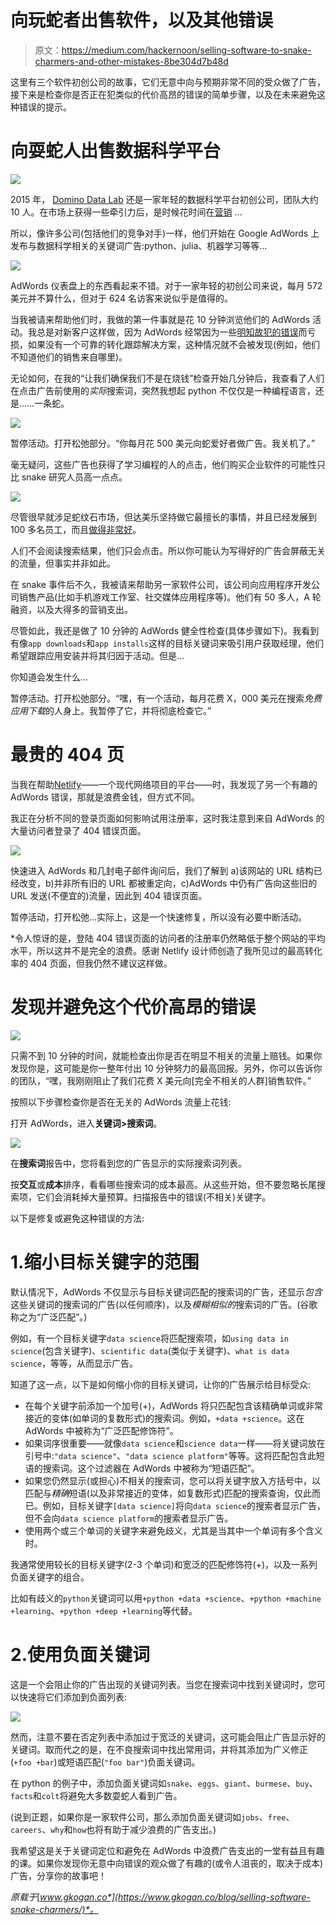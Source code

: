 # 向玩蛇者出售软件，以及其他错误

> 原文：<https://medium.com/hackernoon/selling-software-to-snake-charmers-and-other-mistakes-8be304d7b48d>

这里有三个软件初创公司的故事，它们无意中向与预期非常不同的受众做了广告，接下来是检查你是否正在犯类似的代价高昂的错误的简单步骤，以及在未来避免这种错误的提示。

# 向耍蛇人出售数据科学平台

![](img/3d87cd11938cb6d20e567238582a75c5.png)

2015 年， [Domino Data Lab](https://www.dominodatalab.com/) 还是一家年轻的数据科学平台初创公司，团队大约 10 人。在市场上获得一些牵引力后，是时候花时间在[营销](https://hackernoon.com/tagged/marketing) …

所以，像许多公司(包括他们的竞争对手)一样，他们开始在 Google AdWords 上发布与数据科学相关的关键词广告:python、julia、机器学习等等…

![](img/6d7d10c437ed3fbfabd3ea2a02a2b2d7.png)

AdWords 仪表盘上的东西看起来不错。对于一家年轻的初创公司来说，每月 572 美元并不算什么，但对于 624 名访客来说似乎是值得的。

当我被请来帮助他们时，我做的第一件事就是花 10 分钟浏览他们的 AdWords 活动。我总是对新客户这样做，因为 AdWords 经常因为一些[明知故犯的错误](https://www.gkogan.co/blog/how-ad-campaigns-fail/)而亏损，如果没有一个可靠的转化跟踪解决方案，这种情况就不会被发现(例如，他们不知道他们的销售来自哪里)。

无论如何，在我的“让我们确保我们不是在烧钱”检查开始几分钟后，我查看了人们在点击广告前使用的*实际*搜索词，突然我想起 python 不仅仅是一种编程语言，还是……一条蛇。

![](img/1444784c831c5afb7b56c611adb9dc21.png)

暂停活动。打开松弛部分。“你每月花 500 美元向蛇爱好者做广告。我关机了。”

毫无疑问，这些广告也获得了学习编程的人的点击，他们购买企业软件的可能性只比 snake 研究人员高一点点。

![](img/32d42680860742781573c33cd418b9d5.png)

尽管很早就涉足蛇纹石市场，但达美乐坚持做它最擅长的事情，并且已经发展到 100 多名员工，而且[做得非常好](https://www.gkogan.co/case-studies/domino-data-lab/)。

人们不会阅读搜索结果，他们只会点击。所以你可能认为写得好的广告会屏蔽无关的流量，但事实并非如此。

在 snake 事件后不久，我被请来帮助另一家软件公司，该公司向应用程序开发公司销售产品(比如手机游戏工作室、社交媒体应用程序等)。他们有 50 多人，A 轮融资，以及大得多的营销支出。

尽管如此，我还是做了 10 分钟的 AdWords 健全性检查(具体步骤如下)。我看到有像`app downloads`和`app installs`这样的目标关键词来吸引用户获取经理，他们希望跟踪应用安装并将其归因于活动。但是…

你知道会发生什么…

暂停活动。打开松弛部分。“嘿，有一个活动，每月花费 X，000 美元在搜索*免费应用下载*的人身上。我暂停了它，并将彻底检查它。”

# 最贵的 404 页

当我在帮助[Netlify](https://www.netlify.com/)——一个现代网络项目的平台——时，我发现了另一个有趣的 AdWords 错误，那就是浪费金钱，但方式不同。

我正在分析不同的登录页面如何影响试用注册率，这时我注意到来自 AdWords 的大量访问者登录了 404 错误页面。

![](img/500e93f27fb660d52ab4f27e4254dcd3.png)

快速进入 AdWords 和几封电子邮件询问后，我们了解到 a)该网站的 URL 结构已经改变，b)并非所有旧的 URL 都被重定向，c)AdWords 中仍有广告向这些旧的 URL 发送(不便宜的)流量，因此到 404 错误页面。

暂停活动，打开松弛…实际上，这是一个快速修复，所以没有必要中断活动。

*令人惊讶的是，登陆 404 错误页面的访问者的注册率仍然略低于整个网站的平均水平，所以这并不是完全的浪费。感谢 Netlify 设计师创造了我所见过的最高转化率的 404 页面，但我仍然不建议这样做。

# 发现并避免这个代价高昂的错误

![](img/8bb72ca1b8aa7920b151b3f9a6d15b09.png)

只需不到 10 分钟的时间，就能检查出你是否在明显不相关的流量上赔钱。如果你发现你是，这可能是你一整年付出 10 分钟努力的最高回报。另外，你可以告诉你的团队，“嘿，我刚刚阻止了我们花费 X 美元向[完全不相关的人群]销售软件。”

按照以下步骤检查你是否在无关的 AdWords 流量上花钱:

打开 AdWords，进入**关键词>搜索词**。

![](img/6462aa043b646589f720e90f69835ce9.png)

在**搜索词**报告中，您将看到您的广告显示的实际搜索词列表。

按**交互**或**成本**排序，看看哪些搜索词的成本最高。从这些开始，但不要忽略长尾搜索项，它们会消耗掉大量预算。扫描报告中的错误(不相关)关键字。

以下是修复或避免这种错误的方法:

# 1.缩小目标关键字的范围

默认情况下，AdWords 不仅显示与目标关键词匹配的搜索词的广告，还显示*包含*这些关键词的搜索词的广告(以任何顺序)，以及*模糊相似的*搜索词的广告。(谷歌称之为“广泛匹配”。)

例如，有一个目标关键字`data science`将匹配搜索项，如`using data in science`(包含关键字)、`scientific data`(类似于关键字)、`what is data science`，等等，从而显示广告。

知道了这一点，以下是如何缩小你的目标关键词，让你的广告展示给目标受众:

*   在每个关键字前添加一个加号(+)，AdWords 将只匹配包含该精确单词或非常接近的变体(如单词的复数形式)的搜索词。例如，`+data +science`。这在 AdWords 中被称为“广泛匹配修饰符”。
*   如果词序很重要——就像`data science`和`science data`一样——将关键词放在引号中:`"data science"`、`"data science platform"`等等。这将匹配包含此短语的搜索词。这个过滤器在 AdWords 中被称为“短语匹配”。
*   如果您仍然显示(或担心)不相关的搜索词，您可以将关键字放入方括号中，以匹配与*精确*短语(以及非常接近的变体，如复数形式)匹配的搜索查询，仅此而已。例如，目标关键字`[data science]`将向`data science`的搜索者显示广告，但不会向`data science platform`的搜索者显示广告。
*   使用两个或三个单词的关键字来避免歧义，尤其是当其中一个单词有多个含义时。

我通常使用较长的目标关键字(2-3 个单词)和宽泛的匹配修饰符(+)，以及一系列负面关键字的组合。

比如有歧义的`python`关键词可以用`+python +data +science`、`+python +machine +learning`、`+python +deep +learning`等代替。

# 2.使用负面关键词

这是一个会阻止你的广告出现的关键词列表。当您在搜索词中找到关键词时，您可以快速将它们添加到负面列表:

![](img/50af2b54c21e0e47caa86a3c738e3c9a.png)

然而，注意不要在否定列表中添加过于宽泛的关键词，这可能会阻止广告显示好的关键词。取而代之的是，在不良搜索词中找出常用词，并将其添加为广义修正(`+foo +bar`)或短语匹配(`"foo bar"`)负面关键词。

在 python 的例子中，添加负面关键词如`snake`、`eggs`、`giant`、`burmese`、`buy`、`facts`和`colt`将避免大多数耍蛇人看到广告。

(说到正题，如果你是一家软件公司，那么添加负面关键词如`jobs`、`free`、`careers`、`why`和`how`也将有助于减少浪费的广告支出。)

我希望这是关于关键词定位和避免在 AdWords 中浪费广告支出的一堂有益且有趣的课。如果你发现你无意中向错误的观众做了有趣的(或令人沮丧的，取决于成本)广告，分享你的故事吧！

*原载于*[*www.gkogan.co*](https://www.gkogan.co/blog/selling-software-snake-charmers/)*。*